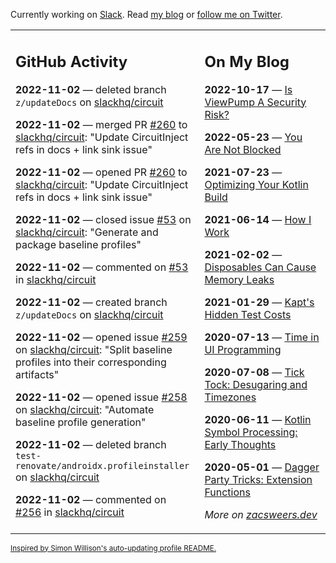 Currently working on [Slack](https://slack.com/). Read [my blog](https://zacsweers.dev/) or [follow me on Twitter](https://twitter.com/ZacSweers).

<table><tr><td valign="top" width="60%">

## GitHub Activity
<!-- githubActivity starts -->
**2022-11-02** — deleted branch `z/updateDocs` on [slackhq/circuit](https://github.com/slackhq/circuit)

**2022-11-02** — merged PR [#260](https://github.com/slackhq/circuit/pull/260) to [slackhq/circuit](https://github.com/slackhq/circuit): "Update CircuitInject refs in docs + link sink issue"

**2022-11-02** — opened PR [#260](https://github.com/slackhq/circuit/pull/260) to [slackhq/circuit](https://github.com/slackhq/circuit): "Update CircuitInject refs in docs + link sink issue"

**2022-11-02** — closed issue [#53](https://github.com/slackhq/circuit/issues/53) on [slackhq/circuit](https://github.com/slackhq/circuit): "Generate and package baseline profiles"

**2022-11-02** — commented on [#53](https://github.com/slackhq/circuit/issues/53#issuecomment-1301466762) in [slackhq/circuit](https://github.com/slackhq/circuit)

**2022-11-02** — created branch `z/updateDocs` on [slackhq/circuit](https://github.com/slackhq/circuit)

**2022-11-02** — opened issue [#259](https://github.com/slackhq/circuit/issues/259) on [slackhq/circuit](https://github.com/slackhq/circuit): "Split baseline profiles into their corresponding artifacts"

**2022-11-02** — opened issue [#258](https://github.com/slackhq/circuit/issues/258) on [slackhq/circuit](https://github.com/slackhq/circuit): "Automate baseline profile generation"

**2022-11-02** — deleted branch `test-renovate/androidx.profileinstaller` on [slackhq/circuit](https://github.com/slackhq/circuit)

**2022-11-02** — commented on [#256](https://github.com/slackhq/circuit/pull/256#issuecomment-1300882743) in [slackhq/circuit](https://github.com/slackhq/circuit)
<!-- githubActivity ends -->
</td><td valign="top" width="40%">

## On My Blog
<!-- blog starts -->
**2022-10-17** — [Is ViewPump A Security Risk?](https://www.zacsweers.dev/is-viewpump-a-security-risk/)

**2022-05-23** — [You Are Not Blocked](https://www.zacsweers.dev/you-are-not-blocked/)

**2021-07-23** — [Optimizing Your Kotlin Build](https://www.zacsweers.dev/optimizing-your-kotlin-build/)

**2021-06-14** — [How I Work](https://www.zacsweers.dev/how-i-work/)

**2021-02-02** — [Disposables Can Cause Memory Leaks](https://www.zacsweers.dev/disposables-can-cause-memory-leaks/)

**2021-01-29** — [Kapt's Hidden Test Costs](https://www.zacsweers.dev/kapts-hidden-test-costs/)

**2020-07-13** — [Time in UI Programming](https://www.zacsweers.dev/time-in-ui/)

**2020-07-08** — [Tick Tock: Desugaring and Timezones](https://www.zacsweers.dev/ticktock-desugaring-timezones/)

**2020-06-11** — [Kotlin Symbol Processing: Early Thoughts](https://www.zacsweers.dev/kotlin-symbol-processor-early-thoughts/)

**2020-05-01** — [Dagger Party Tricks: Extension Functions](https://www.zacsweers.dev/dagger-party-tricks-extension-functions/)
<!-- blog ends -->
_More on [zacsweers.dev](https://zacsweers.dev/)_
</td></tr></table>

<sub><a href="https://simonwillison.net/2020/Jul/10/self-updating-profile-readme/">Inspired by Simon Willison's auto-updating profile README.</a></sub>